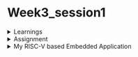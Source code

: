 # Week3_session1
<details>
<summary>Learnings</summary>
 In this session we discussed more about the chipcron tool and the basic outline of the RISC-V based IoT project that we are 
 going to implement using RISC-V GNU tool chain and chipcrone tool generated hardware. Various steps of the project are as 
 follows - 
 
 1. Choose the IoT project you want to implement, it should be an embedded application one limitation is that the project can 
    not have a wireless interface, as the chipcron tool doesn't support it yet.
 2. Draw a block diagram of the project design.
 3.  Create a flowchart for the application.
 4. Write  the C program for this application. C program will not use any libarary files , instead we will be writing inline assembly code to access the GPIO regsiter (RISC-V reg X30) . The bits of this register will be connected to GPIO pins of the SOC generated by the chipcrone tool. These GPIO pins will be used by the I/O devices to send input and receive outpiut from the RISC-V core. Before writing the C program it's  important is to decide the correct mapping of the GPIO register to pin mapping. Some of the register bits can be used for meta data as we dont't have extra Control and status registers in the SoC created by the Chipcron tool.
 5. The C program should be compiled and tested on both gcc and RISC-V GNU toolchain (32 bit compiler) as the ISA supported by the RISC-V core generated by the chipcron tool only supports RV32I.
 6. Next step is to identify the values of the configuration parameters for chipcron tool. Once it is  
   

</details>
<details> <summary> Assignment </summary>
This weeks assignment is 
 
 1. Choose a RISC-V IoT Application.
 2. Design your your own IO Mapping according to your application
 3. Properly document it in GitHub

</details>
<details> 
  <summary> My RISC-V based Embedded Application </summary>
     I have chosen to design a Motion sensitive, under the cabinet LED light bar for kitchen or bathroom cabinets.
     Details of the Application are listed in the assignment folder
     
     
  
</details>
